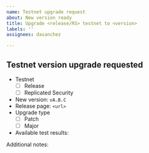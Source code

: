 ```yaml
---
name: Testnet upgrade request
about: New version ready
title: Upgrade <release/RS> testnet to <version>
labels: ''
assignees: dasanchez

---
```


## Testnet version upgrade requested

* Testnet
  * [ ] Release
  * [ ] Replicated Security
* New version: `vA.B.C`
* Release page: `<url>`
* Upgrade type
  * [ ] Patch
  * [ ] Major
* Available test results:

Additional notes:
